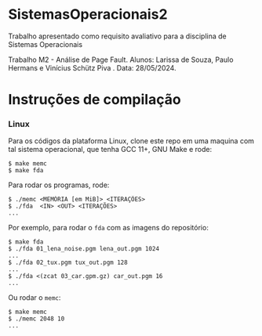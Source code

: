 # SistemasOperacionais2

Trabalho apresentado como requisito avaliativo para a disciplina de Sistemas Operacionais

Trabalho M2 - Análise de Page Fault. Alunos: Larissa de Souza, Paulo Hermans e Vinícius Schütz Piva . Data: 28/05/2024.

# Instruções de compilação

### Linux

Para os códigos da plataforma Linux, clone este repo em uma maquina com tal sistema operacional, que tenha GCC 11+, GNU Make e rode:

```
$ make memc
$ make fda
```

Para rodar os programas, rode:

```
$ ./memc <MEMÓRIA [em MiB]> <ITERAÇÕES>
$ ./fda  <IN> <OUT> <ITERAÇÕES>
...
```

Por exemplo, para rodar o `fda` com as imagens do repositório:

```
$ make fda
$ ./fda 01_lena_noise.pgm lena_out.pgm 1024
...
$ ./fda 02_tux.pgm tux_out.pgm 128
...
$ ./fda <(zcat 03_car.gpm.gz) car_out.pgm 16
...
```

Ou rodar o `memc`:

```
$ make memc
$ ./memc 2048 10
...
```
